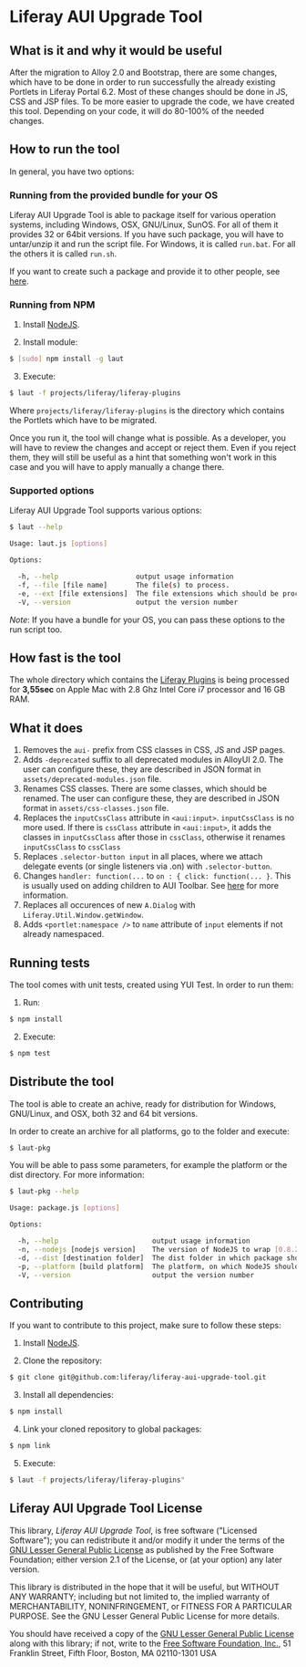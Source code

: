 Liferay AUI Upgrade Tool
=============

What is it and why it would be useful
-------------

After the migration to Alloy 2.0 and Bootstrap, there are some changes, which have to be done in order to run successfully the already existing Portlets in Liferay Portal 6.2. Most of these changes should be done in JS, CSS and JSP files.
To be more easier to upgrade the code, we have created this tool. Depending on your code, it will do 80-100% of the needed changes.

How to run the tool
-------------

In general, you have two options:

### Running from the provided bundle for your OS ###

Liferay AUI Upgrade Tool is able to package itself for various operation systems, including Windows, OSX, GNU/Linux, SunOS.
For all of them it provides 32 or 64bit versions. If you have such package, you will have to untar/unzip it and run the script file. For Windows, it is called `run.bat`. For all the others it is called `run.sh`.

If you want to create such a package and provide it to other people, see [here](#distribute-the-tool).

### Running from NPM ###

1. Install [NodeJS](http://nodejs.org/download/).

2. Install module:

  ```bash
$ [sudo] npm install -g laut
  ```

3. Execute:

  ```bash
$ laut -f projects/liferay/liferay-plugins
  ```

Where `projects/liferay/liferay-plugins` is the directory which contains the Portlets which have to be migrated.

Once you run it, the tool will change what is possible. As a developer, you will have to review the changes and accept or reject them. Even if you reject them, they will still be useful as a hint that something won't work in this case and you will have to apply manually a change there.

### Supported options ###
Liferay AUI Upgrade Tool supports various options:

  ```bash
$ laut --help

  Usage: laut.js [options]

  Options:

    -h, --help                   output usage information
    -f, --file [file name]       The file(s) to process.
    -e, --ext [file extensions]  The file extensions which should be processed. Defaults to "js, jsp, jspf, css".
    -V, --version                output the version number
  ```

_Note_:
If you have a bundle for your OS, you can pass these options to the run script too.

How fast is the tool
-------------

The whole directory which contains the [Liferay Plugins](https://github.com/liferay/liferay-plugins/tree/master/portlets) is being processed for **3,55sec** on Apple Mac with 2.8 Ghz Intel Core i7 processor and 16 GB RAM.

What it does
-------------

1. Removes the `aui-` prefix from CSS classes in CSS, JS and JSP pages.
2. Adds `-deprecated` suffix to all deprecated modules in AlloyUI 2.0. The user can configure these, they are described in JSON format in `assets/deprecated-modules.json` file.
3. Renames CSS classes. There are some classes, which should be renamed. The user can configure these, they are described in JSON format in `assets/css-classes.json` file.
4. Replaces the `inputCssClass` attribute in `<aui:input>`. `inputCssClass` is no more used. If there is `cssClass` attribute in `<aui:input>`, it adds the classes in `inputCssClass` after those in `cssClass`, otherwise it renames `inputCssClass` to `cssClass`
5. Replaces `.selector-button input` in all places, where we attach delegate events (or single listeners via .on) with `.selector-button`.
6. Changes `handler: function(...`  to `on : { click: function(... }`. This is usually used on adding children to AUI Toolbar. See [here](https://github.com/ipeychev/liferay-aui-upgrade-tool/issues/9) for more information.
7. Replaces all occurences of new `A.Dialog` with `Liferay.Util.Window.getWindow`.
8. Adds `<portlet:namespace />` to `name` attribute of `input` elements if not already namespaced.

Running tests
-------------

The tool comes with unit tests, created using YUI Test. In order to run them:

1. Run:

  ```bash
$ npm install
  ```

2. Execute:

  ```bash
$ npm test
  ```

Distribute the tool
-------------

The tool is able to create an achive, ready for distribution for Windows, GNU/Linux, and OSX, both 32 and 64 bit versions.

In order to create an archive for all platforms, go to the folder and execute:

  ```bash
$ laut-pkg
  ```

You will be able to pass some parameters, for example the platform or the dist directory. For more information:

  ```bash
$ laut-pkg --help

  Usage: package.js [options]

  Options:

    -h, --help                       output usage information
    -n, --nodejs [nodejs version]    The version of NodeJS to wrap [0.8.21] by default
    -d, --dist [destination folder]  The dist folder in which package should be created [dist] by default
    -p, --platform [build platform]  The platform, on which NodeJS should run ["win32", "win64", "osx32", "osx64", "gnu32", "gnu64"]
    -V, --version                    output the version number
  ```

Contributing
-------------

If you want to contribute to this project, make sure to follow these steps:

1. Install [NodeJS](http://nodejs.org/download/).

2. Clone the repository:

  ```bash
$ git clone git@github.com:liferay/liferay-aui-upgrade-tool.git
  ```

3. Install all dependencies:

  ```bash
$ npm install
  ```

4. Link your cloned repository to global packages:

  ```bash
$ npm link
  ```

5. Execute:

  ```bash
$ laut -f projects/liferay/liferay-plugins"
  ```

Liferay AUI Upgrade Tool License
-------------

This library, _Liferay AUI Upgrade Tool_, is free software ("Licensed Software"); you can redistribute it and/or modify it under the terms of the [GNU Lesser General Public License](http://www.gnu.org/licenses/lgpl-2.1.html) as published by the Free Software Foundation; either version 2.1 of the License, or (at your option) any later version.

This library is distributed in the hope that it will be useful, but WITHOUT ANY WARRANTY; including but not limited to, the implied warranty of MERCHANTABILITY, NONINFRINGEMENT, or FITNESS FOR A PARTICULAR PURPOSE. See the GNU Lesser General Public License for more details.

You should have received a copy of the [GNU Lesser General Public License](http://www.gnu.org/licenses/lgpl-2.1.html) along with this library; if not, write to the [Free Software Foundation, Inc.](http://www.fsf.org/), 51 Franklin Street, Fifth Floor, Boston, MA 02110-1301 USA
